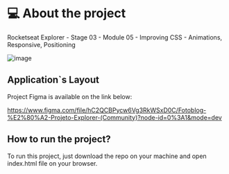 # 💻 About the project

Rocketseat Explorer - Stage 03 - Module 05 - Improving CSS - Animations, Responsive, Positioning

![image](https://github.com/Thiagofrf/fotoblog/assets/50845684/244d1d9d-a411-4de1-b4e6-b27e5c157db5)


## Application`s Layout

Project Figma is available on the link below:

https://www.figma.com/file/hC2QCBPycw6Vg3RkWSxD0C/Fotoblog-%E2%80%A2-Projeto-Explorer-(Community)?node-id=0%3A1&mode=dev


## How to run the project?

To run this project, just download the repo on your machine and open index.html file on your browser.


